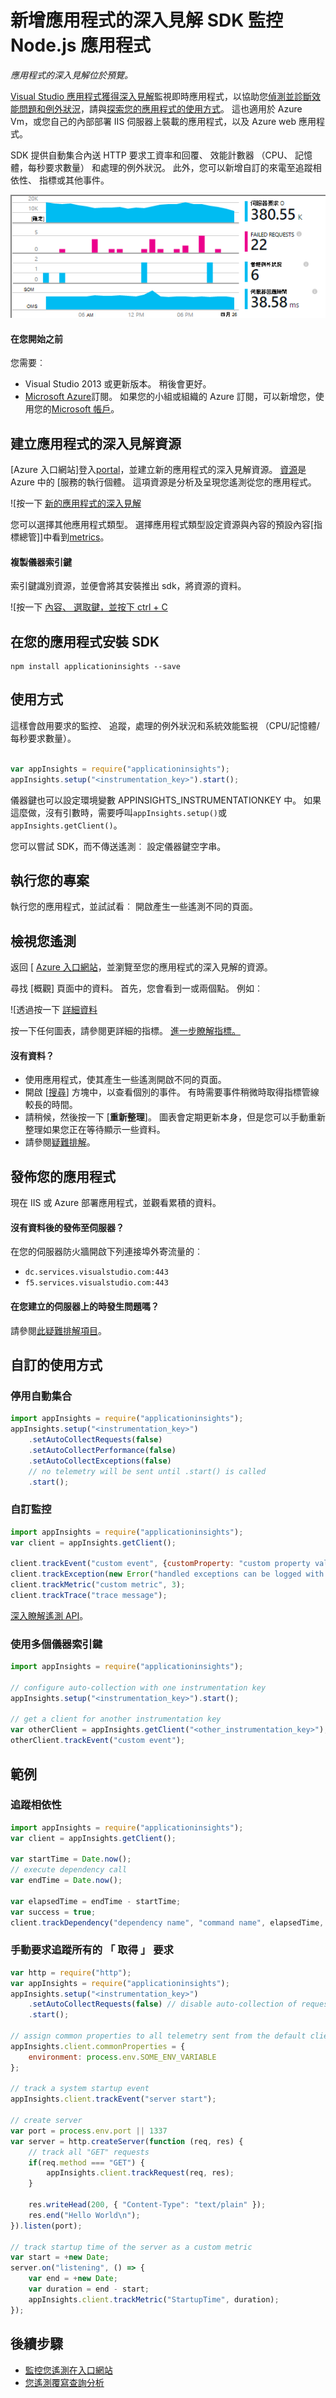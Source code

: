 <properties
    pageTitle="新增應用程式的深入見解 SDK 監控 Node.js 應用程式 |Microsoft Azure"
    description="分析使用狀況、 可用性和內部部署或 Microsoft Azure web 應用程式的應用程式的深入見解的效能。"
    services="application-insights"
    documentationCenter=""
    authors="alancameronwills"
    manager="douge"/>

<tags
    ms.service="application-insights"
    ms.workload="tbd"
    ms.tgt_pltfrm="ibiza"
    ms.devlang="na"
    ms.topic="get-started-article"
    ms.date="08/30/2016"
    ms.author="awills"/>


# <a name="add-application-insights-sdk-to-monitor-your-nodejs-app"></a>新增應用程式的深入見解 SDK 監控 Node.js 應用程式

*應用程式的深入見解位於預覽。*

[Visual Studio 應用程式獲得深入見解](app-insights-overview.md)監視即時應用程式，以協助您[偵測並診斷效能問題和例外狀況](app-insights-detect-triage-diagnose.md)，請與[探索您的應用程式的使用方式](app-insights-overview-usage.md)。 這也適用於 Azure Vm，或您自己的內部部署 IIS 伺服器上裝載的應用程式，以及 Azure web 應用程式。



SDK 提供自動集合內送 HTTP 要求工資率和回覆、 效能計數器 （CPU、 記憶體，每秒要求數量） 和處理的例外狀況。 此外，您可以新增自訂的來電至追蹤相依性、 指標或其他事件。

![範例效能監視圖表](./media/app-insights-nodejs/10-perf.png)


#### <a name="before-you-start"></a>在您開始之前

您需要︰

* Visual Studio 2013 或更新版本。 稍後會更好。
* [Microsoft Azure](http://azure.com)訂閱。 如果您的小組或組織的 Azure 訂閱，可以新增您，使用您的[Microsoft 帳戶](http://live.com)。

## <a name="add"></a>建立應用程式的深入見解資源

[Azure 入口網站]登入[portal]，並建立新的應用程式的深入見解資源。 [資源][roles]是 Azure 中的 [服務的執行個體。 這項資源是分析及呈現您遙測從您的應用程式。

![按一下 [新的應用程式的深入見解](./media/app-insights-nodejs/01-new-asp.png)

您可以選擇其他應用程式類型。 選擇應用程式類型設定資源與內容的預設內容[指標總管]]中看到[metrics]。

#### <a name="copy-the-instrumentation-key"></a>複製儀器索引鍵

索引鍵識別資源，並便會將其安裝推出 sdk，將資源的資料。

![按一下 [內容、 選取鍵，並按下 ctrl + C](./media/app-insights-nodejs/02-props-asp.png)


## <a name="sdk"></a>在您的應用程式安裝 SDK

```
npm install applicationinsights --save
```

## <a name="usage"></a>使用方式

這樣會啟用要求的監控、 追蹤，處理的例外狀況和系統效能監視 （CPU/記憶體/每秒要求數量）。

```javascript

var appInsights = require("applicationinsights");
appInsights.setup("<instrumentation_key>").start();
```

儀器鍵也可以設定環境變數 APPINSIGHTS_INSTRUMENTATIONKEY 中。 如果這麼做，沒有引數時，需要呼叫`appInsights.setup()`或`appInsights.getClient()`。

您可以嘗試 SDK，而不傳送遙測︰ 設定儀器鍵空字串。


## <a name="run"></a>執行您的專案

執行您的應用程式，並試試看︰ 開啟產生一些遙測不同的頁面。


## <a name="monitor"></a>檢視您遙測

返回 [ [Azure 入口網站](https://portal.azure.com)，並瀏覽至您的應用程式的深入見解的資源。


尋找 [概觀] 頁面中的資料。 首先，您會看到一或兩個點。 例如︰

![透過按一下 [詳細資料](./media/app-insights-nodejs/12-first-perf.png)

按一下任何圖表，請參閱更詳細的指標。 [進一步瞭解指標。][perf]

#### <a name="no-data"></a>沒有資料？

* 使用應用程式，使其產生一些遙測開啟不同的頁面。
* 開啟 [[搜尋](app-insights-diagnostic-search.md)] 方塊中，以查看個別的事件。 有時需要事件稍微時取得指標管線較長的時間。
* 請稍候，然後按一下 [**重新整理**]。 圖表會定期更新本身，但是您可以手動重新整理如果您正在等待顯示一些資料。
* 請參閱[疑難排解][qna]。

## <a name="publish-your-app"></a>發佈您的應用程式

現在 IIS 或 Azure 部署應用程式，並觀看累積的資料。


#### <a name="no-data-after-you-publish-to-your-server"></a>沒有資料後的發佈至伺服器？

在您的伺服器防火牆開啟下列連接埠外寄流量的︰

+ `dc.services.visualstudio.com:443`
+ `f5.services.visualstudio.com:443`


#### <a name="trouble-on-your-build-server"></a>在您建立的伺服器上的時發生問題嗎？

請參閱[此疑難排解項目](app-insights-asp-net-troubleshoot-no-data.md#NuGetBuild)。



## <a name="customized-usage"></a>自訂的使用方式 

### <a name="disabling-auto-collection"></a>停用自動集合

```javascript
import appInsights = require("applicationinsights");
appInsights.setup("<instrumentation_key>")
    .setAutoCollectRequests(false)
    .setAutoCollectPerformance(false)
    .setAutoCollectExceptions(false)
    // no telemetry will be sent until .start() is called
    .start();
```

### <a name="custom-monitoring"></a>自訂監控

```javascript
import appInsights = require("applicationinsights");
var client = appInsights.getClient();

client.trackEvent("custom event", {customProperty: "custom property value"});
client.trackException(new Error("handled exceptions can be logged with this method"));
client.trackMetric("custom metric", 3);
client.trackTrace("trace message");
```

[深入瞭解遙測 API](app-insights-api-custom-events-metrics.md)。

### <a name="using-multiple-instrumentation-keys"></a>使用多個儀器索引鍵

```javascript
import appInsights = require("applicationinsights");

// configure auto-collection with one instrumentation key
appInsights.setup("<instrumentation_key>").start();

// get a client for another instrumentation key
var otherClient = appInsights.getClient("<other_instrumentation_key>");
otherClient.trackEvent("custom event");
```

## <a name="examples"></a>範例

### <a name="tracking-dependency"></a>追蹤相依性

```javascript
import appInsights = require("applicationinsights");
var client = appInsights.getClient();

var startTime = Date.now();
// execute dependency call
var endTime = Date.now();

var elapsedTime = endTime - startTime;
var success = true;
client.trackDependency("dependency name", "command name", elapsedTime, success);
```



### <a name="manual-request-tracking-of-all-get-requests"></a>手動要求追蹤所有的 「 取得 」 要求

```javascript
var http = require("http");
var appInsights = require("applicationinsights");
appInsights.setup("<instrumentation_key>")
    .setAutoCollectRequests(false) // disable auto-collection of requests for this example
    .start();

// assign common properties to all telemetry sent from the default client
appInsights.client.commonProperties = {
    environment: process.env.SOME_ENV_VARIABLE
};

// track a system startup event
appInsights.client.trackEvent("server start");

// create server
var port = process.env.port || 1337
var server = http.createServer(function (req, res) {
    // track all "GET" requests
    if(req.method === "GET") {
        appInsights.client.trackRequest(req, res);
    }

    res.writeHead(200, { "Content-Type": "text/plain" });
    res.end("Hello World\n");
}).listen(port);

// track startup time of the server as a custom metric
var start = +new Date;
server.on("listening", () => {
    var end = +new Date;
    var duration = end - start;
    appInsights.client.trackMetric("StartupTime", duration);
});
```

## <a name="next-steps"></a>後續步驟

* [監控您遙測在入口網站](app-insights-dashboards.md)
* [您遙測覆寫查詢分析](app-insights-analytics-tour.md)



<!--Link references-->

[knowUsers]: app-insights-overview-usage.md
[metrics]: app-insights-metrics-explorer.md
[perf]: app-insights-web-monitor-performance.md
[portal]: http://portal.azure.com/
[qna]: app-insights-troubleshoot-faq.md
[roles]: app-insights-resources-roles-access-control.md
